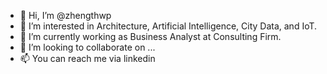 - 👋 Hi, I’m @zhengthwp
- 👀 I’m interested in Architecture, Artificial Intelligence, City Data, and IoT. 
- 🌱 I’m currently working as Business Analyst at Consulting Firm.
- 💞️ I’m looking to collaborate on ...
- 📫 You can reach me via linkedin 

<!---
zhengthwp/zhengthwp is a ✨ special ✨ repository because its `README.md` (this file) appears on your GitHub profile.
You can click the Preview link to take a look at your changes.
--->
